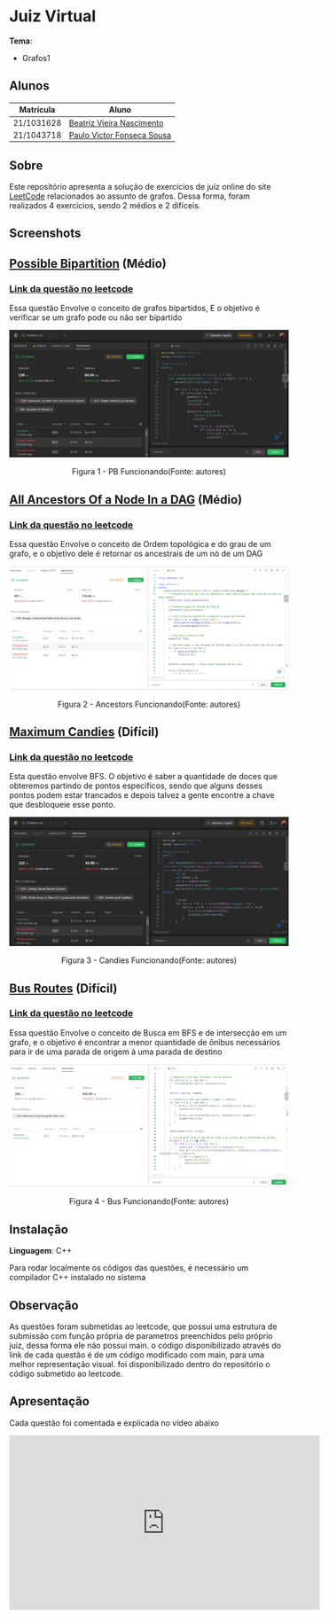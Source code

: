 



# Juiz Virtual
**Tema**:
 - Grafos1


## Alunos
|Matrícula | Aluno |
| -- | -- |
| 21/1031628 |  [Beatriz Vieira Nascimento](https://github.com/Beatrizvn)     |
| 21/1043718 | [Paulo Victor Fonseca Sousa](https://github.com/PauloVictorFS)  |


## Sobre 
Este repositório apresenta a solução de exercícios de juíz online do site [LeetCode](https://leetcode.com/) relacionados ao assunto de grafos. Dessa forma, foram realizados 4 exercicios, sendo 2 médios e 2 difíceis.


## Screenshots

## [Possible Bipartition](../Grafos1_Juiz_Virtual/Possible_Bipartition/pb.cpp) (Médio)

### [Link da questão no leetcode](https://leetcode.com/problems/possible-bipartition/)

Essa questão Envolve o conceito de grafos bipartidos, E o objetivo é verificar se um grafo pode ou não ser bipartido
<center>
<img src="/Img/pbFuncionando.png"></img>
<p>Figura 1 - PB Funcionando(Fonte: autores)</p>
</center>


## [All Ancestors Of a Node In a DAG](../Grafos1_Juiz_Virtual/All_Ancestors/Ancestors_com_main.cpp) (Médio)

### [Link da questão no leetcode](https://leetcode.com/problems/all-ancestors-of-a-node-in-a-directed-acyclic-graph/description/)

Essa questão Envolve o conceito de Ordem topológica e do grau de um grafo, e o objetivo dele é retornar os ancestrais de um nó de um DAG
<center>
<img src="/Img/Proof Ancestors.PNG"></img>
<p>Figura 2 - Ancestors Funcionando(Fonte: autores)</p>
</center>

## [Maximum Candies](../Grafos1_Juiz_Virtual/Maximum_Candies/Candies.cpp) (Difícil)
### [Link da questão no leetcode](https://leetcode.com/problems/maximum-candies-you-can-get-from-boxes/)

Esta questão envolve BFS. O objetivo é saber a quantidade de doces que obteremos partindo de pontos específicos, sendo que alguns desses pontos podem estar trancados e  depois talvez a gente encontre a chave que desbloqueie esse ponto.
<center>
<img src="/Img/candiesFuncionando.png"></img>
<p>Figura 3 - Candies Funcionando(Fonte: autores)</p>
</center>

## [Bus Routes](../Grafos1_Juiz_Virtual/Bus_Routes/Bus_routes_com_main.cpp) (Difícil)
### [Link da questão no leetcode](https://leetcode.com/problems/bus-routes/description/)

Essa questão Envolve o conceito de Busca em BFS e de intersecção em um grafo, e o objetivo é encontrar a menor quantidade de ônibus necessários para ir de uma parada de origem à uma parada de destino
<center>
<img src="/Img/Proof Bus.PNG"></img>
<p>Figura 4 - Bus  Funcionando(Fonte: autores)</p>
</center>


## Instalação 
**Linguagem**: C++<br>

Para rodar localmente os códigos das questões, é necessário um compilador C++ instalado no sistema

## Observação
As questões foram submetidas ao leetcode, que possui uma estrutura de submissão com função própria de parametros preenchidos pelo próprio juiz, dessa forma ele não possui main. o código disponibilizado através do link  de cada questão é de um código modificado com main, para uma melhor representação visual. foi disponibilizado dentro do repositório o código submetido ao leetcode.

## Apresentação 
Cada questão foi comentada e explicada no vídeo abaixo 
<iframe width="560" height="315" src="https://www.youtube.com/embed/R07vi7tif1k?si=JRPPXZHMWZyV9Ord" title="YouTube video player" frameborder="0" allow="accelerometer; autoplay; clipboard-write; encrypted-media; gyroscope; picture-in-picture; web-share" allowfullscreen></iframe>




